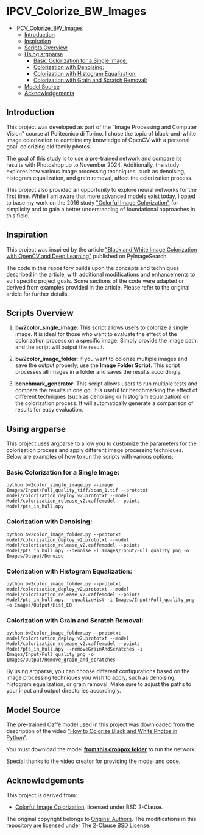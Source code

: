 # IPCV_Colorize_BW_Images

- [IPCV\_Colorize\_BW\_Images](#ipcv_colorize_bw_images)
  - [Introduction](#introduction)
  - [Inspiration](#inspiration)
  - [Scripts Overview](#scripts-overview)
  - [Using argparse](#using-argparse)
    - [Basic Colorization for a Single Image:](#basic-colorization-for-a-single-image)
    - [Colorization with Denoising:](#colorization-with-denoising)
    - [Colorization with Histogram Equalization:](#colorization-with-histogram-equalization)
    - [Colorization with Grain and Scratch Removal:](#colorization-with-grain-and-scratch-removal)
  - [Model Source](#model-source)
  - [Acknowledgements](#acknowledgements)


## Introduction

This project was developed as part of the "Image Processing and Computer Vision" course at Politecnico di Torino. I chose the topic of black-and-white image colorization to combine my knowledge of OpenCV with a personal goal: colorizing old family photos. 

The goal of this study is to use a pre-trained network and compare its results with Photoshop up to November 2024. Additionally, the study explores how various image processing techniques, such as denoising, histogram equalization, and grain removal, affect the colorization process.

This project also provided an opportunity to explore neural networks for the first time. While I am aware that more advanced models exist today, I opted to base my work on the 2016 study ["Colorful Image Colorization"](http://richzhang.github.io/colorization/) for simplicity and to gain a better understanding of foundational approaches in this field.

## Inspiration

This project was inspired by the article ["Black and White Image Colorization with OpenCV and Deep Learning"](https://pyimagesearch.com/2019/02/25/black-and-white-image-colorization-with-opencv-and-deep-learning/) published on PyImageSearch. 

The code in this repository builds upon the concepts and techniques described in the article, with additional modifications and enhancements to suit specific project goals. Some sections of the code were adapted or derived from examples provided in the article. Please refer to the original article for further details.

## Scripts Overview

1. **bw2color_single_image**: This script allows users to colorize a single image. It is ideal for those who want to evaluate the effect of the colorization process on a specific image. Simply provide the image path, and the script will output the result.

2. **bw2color_image_folder**: If you want to colorize multiple images and save the output properly, use the **Image Folder Script**. This script processes all images in a folder and saves the results accordingly.

3. **benchmark_generator**: This script allows users to run multiple tests and compare the results in one go. It is useful for benchmarking the effect of different techniques (such as denoising or histogram equalization) on the colorization process. It will automatically generate a comparison of results for easy evaluation.

## Using argparse

This project uses argparse to allow you to customize the parameters for the colorization process and apply different image processing techniques. Below are examples of how to run the scripts with various options:

### Basic Colorization for a Single Image:

    python bw2color_single_image.py --image Images/Input/Full_quality_tiff/scan_1.tif --prototxt model/colorization_deploy_v2.prototxt --model Model/colorization_release_v2.caffemodel --points Model/pts_in_hull.npy

### Colorization with Denoising:

    python bw2color_image_folder.py --prototxt model/colorization_deploy_v2.prototxt --model Model/colorization_release_v2.caffemodel --points Model/pts_in_hull.npy --denoise -i Images/Input/Full_quality_png -o Images/Output/Denoise

### Colorization with Histogram Equalization:

    python bw2color_image_folder.py --prototxt model/colorization_deploy_v2.prototxt --model Model/colorization_release_v2.caffemodel --points Model/pts_in_hull.npy --equalizeHist -i Images/Input/Full_quality_png -o Images/Output/Hist_EQ

### Colorization with Grain and Scratch Removal:

    python bw2color_image_folder.py --prototxt model/colorization_deploy_v2.prototxt --model Model/colorization_release_v2.caffemodel --points Model/pts_in_hull.npy --removeGrainAndScratches -i Images/Input/Full_quality_png -o Images/Output/Remove_grain_and_scratches

By using argparse, you can choose different configurations based on the image processing techniques you wish to apply, such as denoising, histogram equalization, or grain removal. Make sure to adjust the paths to your input and output directories accordingly.

## Model Source

The pre-trained Caffe model used in this project was downloaded from the description of the video ["How to Colorize Black and White Photos in Python"](https://www.youtube.com/watch?v=gAmskBNz_Vc).

You must download the model **[from this drobpox folder](https://www.youtube.com/redirect?event=video_description&redir_token=QUFFLUhqbDhxN2lTald4cEw0bWJaLUN3bURvTHRfSld3d3xBQ3Jtc0trT3YwblN5NmJyRHNLSHRrX3B2RFhOU1JpQUl5V3p3ejh2dnNoVVJIaU83and0NEFZelVEUE0wV2FjRExrczhORkY4QjRKbWJDX0F3NlFSRm05S05TUklUSmt1dE90UDlGeWJ6TzlXZFpOQjBuUHdWTQ&q=https%3A%2F%2Fwww.dropbox.com%2Fs%2Fdx0qvhhp5hbcx7z%2Fcolorization_release_v2.caffemodel%3Fdl%3D1&v=gAmskBNz_Vc)** to run the network.

Special thanks to the video creator for providing the model and code.

## Acknowledgements

This project is derived from:
- [Colorful Image Colorization](http://richzhang.github.io/colorization/), licensed under BSD 2-Clause.

The original copyright belongs to [Original Authors](https://github.com/richzhang/colorization/commits?author=richzhang). The modifications in this repository are licensed under [The 2-Clause BSD License](https://opensource.org/license/bsd-2-clause).
